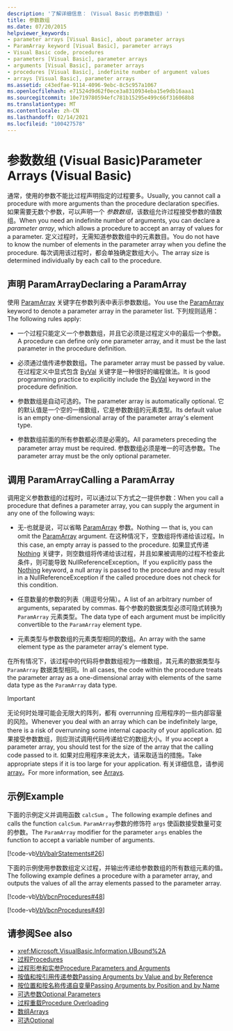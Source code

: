 ```yaml
---
description: '了解详细信息： (Visual Basic 的参数数组) '
title: 参数数组
ms.date: 07/20/2015
helpviewer_keywords:
- parameter arrays [Visual Basic], about parameter arrays
- ParamArray keyword [Visual Basic], parameter arrays
- Visual Basic code, procedures
- parameters [Visual Basic], parameter arrays
- arguments [Visual Basic], parameter arrays
- procedures [Visual Basic], indefinite number of argument values
- arrays [Visual Basic], parameter arrays
ms.assetid: c43edfae-9114-4096-9ebc-8c5c957a1067
ms.openlocfilehash: e71524d9d62f0ece3a8310934eba15e9db16aaa1
ms.sourcegitcommit: 10e719780594efc781b15295e499c66f316068b8
ms.translationtype: MT
ms.contentlocale: zh-CN
ms.lasthandoff: 02/14/2021
ms.locfileid: "100427578"
---
```

# <a name="parameter-arrays-visual-basic"></a><span data-ttu-id="d81c0-103">参数数组 (Visual Basic)</span><span class="sxs-lookup"><span data-stu-id="d81c0-103">Parameter Arrays (Visual Basic)</span></span>

<span data-ttu-id="d81c0-104">通常，使用的参数不能比过程声明指定的过程要多。</span><span class="sxs-lookup"><span data-stu-id="d81c0-104">Usually, you cannot call a procedure with more arguments than the procedure declaration specifies.</span></span> <span data-ttu-id="d81c0-105">如果需要无数个参数，可以声明一个 *参数数组*，该数组允许过程接受参数的值数组。</span><span class="sxs-lookup"><span data-stu-id="d81c0-105">When you need an indefinite number of arguments, you can declare a *parameter array*, which allows a procedure to accept an array of values for a parameter.</span></span> <span data-ttu-id="d81c0-106">定义过程时，无需知道参数数组中的元素数目。</span><span class="sxs-lookup"><span data-stu-id="d81c0-106">You do not have to know the number of elements in the parameter array when you define the procedure.</span></span> <span data-ttu-id="d81c0-107">每次调用该过程时，都会单独确定数组大小。</span><span class="sxs-lookup"><span data-stu-id="d81c0-107">The array size is determined individually by each call to the procedure.</span></span>  
  
## <a name="declaring-a-paramarray"></a><span data-ttu-id="d81c0-108">声明 ParamArray</span><span class="sxs-lookup"><span data-stu-id="d81c0-108">Declaring a ParamArray</span></span>  

 <span data-ttu-id="d81c0-109">使用 [ParamArray](../../../language-reference/modifiers/paramarray.md) 关键字在参数列表中表示参数数组。</span><span class="sxs-lookup"><span data-stu-id="d81c0-109">You use the [ParamArray](../../../language-reference/modifiers/paramarray.md) keyword to denote a parameter array in the parameter list.</span></span> <span data-ttu-id="d81c0-110">下列规则适用：</span><span class="sxs-lookup"><span data-stu-id="d81c0-110">The following rules apply:</span></span>  
  
- <span data-ttu-id="d81c0-111">一个过程只能定义一个参数数组，并且它必须是过程定义中的最后一个参数。</span><span class="sxs-lookup"><span data-stu-id="d81c0-111">A procedure can define only one parameter array, and it must be the last parameter in the procedure definition.</span></span>  
  
- <span data-ttu-id="d81c0-112">必须通过值传递参数数组。</span><span class="sxs-lookup"><span data-stu-id="d81c0-112">The parameter array must be passed by value.</span></span> <span data-ttu-id="d81c0-113">在过程定义中显式包含 [ByVal](../../../language-reference/modifiers/byval.md) 关键字是一种很好的编程做法。</span><span class="sxs-lookup"><span data-stu-id="d81c0-113">It is good programming practice to explicitly include the [ByVal](../../../language-reference/modifiers/byval.md) keyword in the procedure definition.</span></span>  
  
- <span data-ttu-id="d81c0-114">参数数组是自动可选的。</span><span class="sxs-lookup"><span data-stu-id="d81c0-114">The parameter array is automatically optional.</span></span> <span data-ttu-id="d81c0-115">它的默认值是一个空的一维数组，它是参数数组的元素类型。</span><span class="sxs-lookup"><span data-stu-id="d81c0-115">Its default value is an empty one-dimensional array of the parameter array's element type.</span></span>  
  
- <span data-ttu-id="d81c0-116">参数数组前面的所有参数都必须是必需的。</span><span class="sxs-lookup"><span data-stu-id="d81c0-116">All parameters preceding the parameter array must be required.</span></span> <span data-ttu-id="d81c0-117">参数数组必须是唯一的可选参数。</span><span class="sxs-lookup"><span data-stu-id="d81c0-117">The parameter array must be the only optional parameter.</span></span>  
  
## <a name="calling-a-paramarray"></a><span data-ttu-id="d81c0-118">调用 ParamArray</span><span class="sxs-lookup"><span data-stu-id="d81c0-118">Calling a ParamArray</span></span>  

 <span data-ttu-id="d81c0-119">调用定义参数数组的过程时，可以通过以下方式之一提供参数：</span><span class="sxs-lookup"><span data-stu-id="d81c0-119">When you call a procedure that defines a parameter array, you can supply the argument in any one of the following ways:</span></span>  
  
- <span data-ttu-id="d81c0-120">无-也就是说，可以省略 [ParamArray](../../../language-reference/modifiers/paramarray.md) 参数。</span><span class="sxs-lookup"><span data-stu-id="d81c0-120">Nothing — that is, you can omit the [ParamArray](../../../language-reference/modifiers/paramarray.md) argument.</span></span> <span data-ttu-id="d81c0-121">在这种情况下，空数组将传递给该过程。</span><span class="sxs-lookup"><span data-stu-id="d81c0-121">In this case, an empty array is passed to the procedure.</span></span> <span data-ttu-id="d81c0-122">如果显式传递 [Nothing](../../../language-reference/nothing.md) 关键字，则空数组将传递给该过程，并且如果被调用的过程不检查此条件，则可能导致 NullReferenceException。</span><span class="sxs-lookup"><span data-stu-id="d81c0-122">If you explicitly pass the [Nothing](../../../language-reference/nothing.md) keyword, a null array is passed to the procedure and may result in a NullReferenceException if the called procedure does not check for this condition.</span></span>
  
- <span data-ttu-id="d81c0-123">任意数量的参数的列表（用逗号分隔）。</span><span class="sxs-lookup"><span data-stu-id="d81c0-123">A list of an arbitrary number of arguments, separated by commas.</span></span> <span data-ttu-id="d81c0-124">每个参数的数据类型必须可隐式转换为 `ParamArray` 元素类型。</span><span class="sxs-lookup"><span data-stu-id="d81c0-124">The data type of each argument must be implicitly convertible to the `ParamArray` element type.</span></span>  
  
- <span data-ttu-id="d81c0-125">元素类型与参数数组的元素类型相同的数组。</span><span class="sxs-lookup"><span data-stu-id="d81c0-125">An array with the same element type as the parameter array's element type.</span></span>  
  
 <span data-ttu-id="d81c0-126">在所有情况下，该过程中的代码将参数数组视为一维数组，其元素的数据类型与 `ParamArray` 数据类型相同。</span><span class="sxs-lookup"><span data-stu-id="d81c0-126">In all cases, the code within the procedure treats the parameter array as a one-dimensional array with elements of the same data type as the `ParamArray` data type.</span></span>  
  
> [!IMPORTANT]
> <span data-ttu-id="d81c0-127">无论何时处理可能会无限大的阵列，都有 overrunning 应用程序的一些内部容量的风险。</span><span class="sxs-lookup"><span data-stu-id="d81c0-127">Whenever you deal with an array which can be indefinitely large, there is a risk of overrunning some internal capacity of your application.</span></span> <span data-ttu-id="d81c0-128">如果接受参数数组，则应测试调用代码传递给它的数组大小。</span><span class="sxs-lookup"><span data-stu-id="d81c0-128">If you accept a parameter array, you should test for the size of the array that the calling code passed to it.</span></span> <span data-ttu-id="d81c0-129">如果对应用程序来说太大，请采取适当的措施。</span><span class="sxs-lookup"><span data-stu-id="d81c0-129">Take appropriate steps if it is too large for your application.</span></span> <span data-ttu-id="d81c0-130">有关详细信息，请参阅 [array](../arrays/index.md)。</span><span class="sxs-lookup"><span data-stu-id="d81c0-130">For more information, see [Arrays](../arrays/index.md).</span></span>  
  
## <a name="example"></a><span data-ttu-id="d81c0-131">示例</span><span class="sxs-lookup"><span data-stu-id="d81c0-131">Example</span></span>  

 <span data-ttu-id="d81c0-132">下面的示例定义并调用函数 `calcSum` 。</span><span class="sxs-lookup"><span data-stu-id="d81c0-132">The following example defines and calls the function `calcSum`.</span></span> <span data-ttu-id="d81c0-133">`ParamArray`参数的修饰符 `args` 使函数接受数量可变的参数。</span><span class="sxs-lookup"><span data-stu-id="d81c0-133">The `ParamArray` modifier for the parameter `args` enables the function to accept a variable number of arguments.</span></span>  
  
 [!code-vb[VbVbalrStatements#26](~/samples/snippets/visualbasic/VS_Snippets_VBCSharp/VbVbalrStatements/VB/Class1.vb#26)]  
  
 <span data-ttu-id="d81c0-134">下面的示例使用参数数组定义过程，并输出传递给参数数组的所有数组元素的值。</span><span class="sxs-lookup"><span data-stu-id="d81c0-134">The following example defines a procedure with a parameter array, and outputs the values of all the array elements passed to the parameter array.</span></span>  
  
 [!code-vb[VbVbcnProcedures#48](~/samples/snippets/visualbasic/VS_Snippets_VBCSharp/VbVbcnProcedures/VB/Class1.vb#48)]  
  
 [!code-vb[VbVbcnProcedures#49](~/samples/snippets/visualbasic/VS_Snippets_VBCSharp/VbVbcnProcedures/VB/Class1.vb#49)]  
  
## <a name="see-also"></a><span data-ttu-id="d81c0-135">请参阅</span><span class="sxs-lookup"><span data-stu-id="d81c0-135">See also</span></span>

- <xref:Microsoft.VisualBasic.Information.UBound%2A>
- [<span data-ttu-id="d81c0-136">过程</span><span class="sxs-lookup"><span data-stu-id="d81c0-136">Procedures</span></span>](./index.md)
- [<span data-ttu-id="d81c0-137">过程形参和实参</span><span class="sxs-lookup"><span data-stu-id="d81c0-137">Procedure Parameters and Arguments</span></span>](./procedure-parameters-and-arguments.md)
- [<span data-ttu-id="d81c0-138">按值和按引用传递参数</span><span class="sxs-lookup"><span data-stu-id="d81c0-138">Passing Arguments by Value and by Reference</span></span>](./passing-arguments-by-value-and-by-reference.md)
- [<span data-ttu-id="d81c0-139">按位置和按名称传递自变量</span><span class="sxs-lookup"><span data-stu-id="d81c0-139">Passing Arguments by Position and by Name</span></span>](./passing-arguments-by-position-and-by-name.md)
- [<span data-ttu-id="d81c0-140">可选参数</span><span class="sxs-lookup"><span data-stu-id="d81c0-140">Optional Parameters</span></span>](./optional-parameters.md)
- [<span data-ttu-id="d81c0-141">过程重载</span><span class="sxs-lookup"><span data-stu-id="d81c0-141">Procedure Overloading</span></span>](./procedure-overloading.md)
- [<span data-ttu-id="d81c0-142">数组</span><span class="sxs-lookup"><span data-stu-id="d81c0-142">Arrays</span></span>](../arrays/index.md)
- [<span data-ttu-id="d81c0-143">可选</span><span class="sxs-lookup"><span data-stu-id="d81c0-143">Optional</span></span>](../../../language-reference/modifiers/optional.md)
